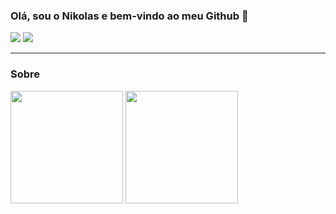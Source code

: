 ### Olá, sou o Nikolas e bem-vindo ao meu Github 👋

<a href = "mailto:nkls99@gmail.com"><img src="https://img.shields.io/badge/Gmail-D14836?style=for-the-badge&logo=gmail&logoColor=white" target="_blank"></a>
  <a href = "https://www.linkedin.com/in/NikolasRR/"><img src="https://img.shields.io/badge/LinkedIn-0077B5?style=for-the-badge&logo=linkedin&logoColor=white" target="_blank"></a>
___

### Sobre

<div>
<img height="180em" src="https://github-readme-stats.vercel.app/api?username=NikolasRR&show_icons=true&theme=radical" />
<img height="180em" src="https://github-readme-stats.vercel.app/api/top-langs/?username=NikolasRR&layout=compact&theme=radical&include_all_commits=true&count_private=true" />
</div>
